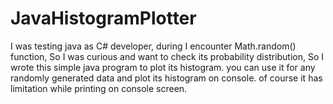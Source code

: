 # JavaHistogramPlotter
I was testing java as C# developer, during I encounter Math.random() function, So I was curious and want to check its probability distribution, So I wrote this simple java program to plot its histogram. you can use it for any randomly generated data and plot its histogram on console. of course it has limitation while printing on console screen.
